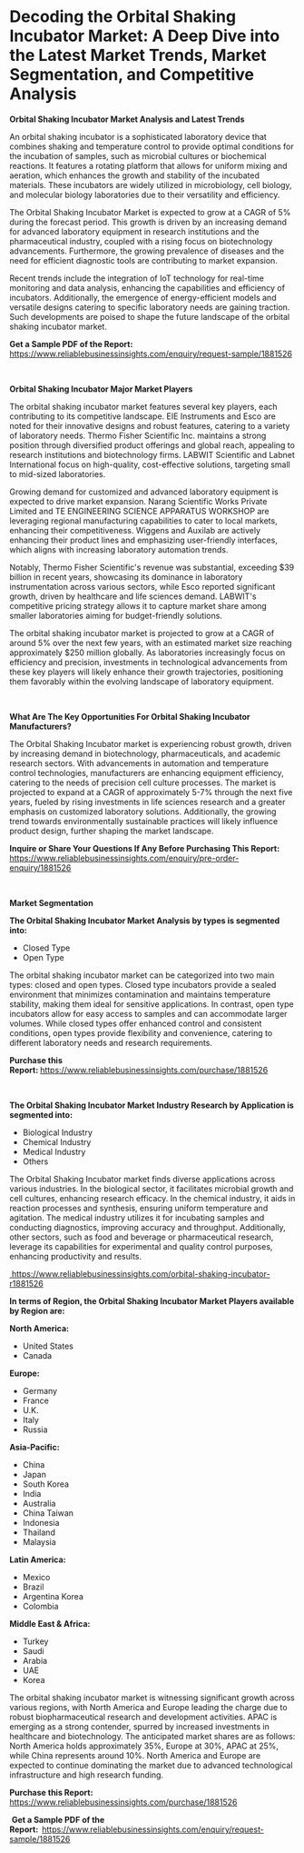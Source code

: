 <p><h1>Decoding the Orbital Shaking Incubator Market: A Deep Dive into the Latest Market Trends, Market Segmentation, and Competitive Analysis</h1></p><p><strong>Orbital Shaking Incubator Market Analysis and Latest Trends</strong></p>
<p><p>An orbital shaking incubator is a sophisticated laboratory device that combines shaking and temperature control to provide optimal conditions for the incubation of samples, such as microbial cultures or biochemical reactions. It features a rotating platform that allows for uniform mixing and aeration, which enhances the growth and stability of the incubated materials. These incubators are widely utilized in microbiology, cell biology, and molecular biology laboratories due to their versatility and efficiency.</p><p>The Orbital Shaking Incubator Market is expected to grow at a CAGR of 5% during the forecast period. This growth is driven by an increasing demand for advanced laboratory equipment in research institutions and the pharmaceutical industry, coupled with a rising focus on biotechnology advancements. Furthermore, the growing prevalence of diseases and the need for efficient diagnostic tools are contributing to market expansion. </p><p>Recent trends include the integration of IoT technology for real-time monitoring and data analysis, enhancing the capabilities and efficiency of incubators. Additionally, the emergence of energy-efficient models and versatile designs catering to specific laboratory needs are gaining traction. Such developments are poised to shape the future landscape of the orbital shaking incubator market.</p></p>
<p><strong>Get a Sample PDF of the Report:&nbsp;</strong> <a href="https://www.reliablebusinessinsights.com/enquiry/request-sample/1881526?utm_campaign=2783&utm_medium=2&utm_source=Github&utm_content=ia&utm_term=13042025&utm_id=orbital-shaking-incubator">https://www.reliablebusinessinsights.com/enquiry/request-sample/1881526</a></p>
<p>&nbsp;</p>
<p><strong>Orbital Shaking Incubator Major Market Players</strong></p>
<p><p>The orbital shaking incubator market features several key players, each contributing to its competitive landscape. EIE Instruments and Esco are noted for their innovative designs and robust features, catering to a variety of laboratory needs. Thermo Fisher Scientific Inc. maintains a strong position through diversified product offerings and global reach, appealing to research institutions and biotechnology firms. LABWIT Scientific and Labnet International focus on high-quality, cost-effective solutions, targeting small to mid-sized laboratories.</p><p>Growing demand for customized and advanced laboratory equipment is expected to drive market expansion. Narang Scientific Works Private Limited and TE ENGINEERING SCIENCE APPARATUS WORKSHOP are leveraging regional manufacturing capabilities to cater to local markets, enhancing their competitiveness. Wiggens and Auxilab are actively enhancing their product lines and emphasizing user-friendly interfaces, which aligns with increasing laboratory automation trends.</p><p>Notably, Thermo Fisher Scientific's revenue was substantial, exceeding $39 billion in recent years, showcasing its dominance in laboratory instrumentation across various sectors, while Esco reported significant growth, driven by healthcare and life sciences demand. LABWIT's competitive pricing strategy allows it to capture market share among smaller laboratories aiming for budget-friendly solutions.</p><p>The orbital shaking incubator market is projected to grow at a CAGR of around 5% over the next few years, with an estimated market size reaching approximately $250 million globally. As laboratories increasingly focus on efficiency and precision, investments in technological advancements from these key players will likely enhance their growth trajectories, positioning them favorably within the evolving landscape of laboratory equipment.</p></p>
<p>&nbsp;</p>
<p><strong>What Are The Key Opportunities For Orbital Shaking Incubator Manufacturers?</strong></p>
<p><p>The Orbital Shaking Incubator market is experiencing robust growth, driven by increasing demand in biotechnology, pharmaceuticals, and academic research sectors. With advancements in automation and temperature control technologies, manufacturers are enhancing equipment efficiency, catering to the needs of precision cell culture processes. The market is projected to expand at a CAGR of approximately 5-7% through the next five years, fueled by rising investments in life sciences research and a greater emphasis on customized laboratory solutions. Additionally, the growing trend towards environmentally sustainable practices will likely influence product design, further shaping the market landscape.</p></p>
<p><strong>Inquire or Share Your Questions If Any Before Purchasing This Report:</strong> <a href="https://www.reliablebusinessinsights.com/enquiry/pre-order-enquiry/1881526?utm_campaign=2783&utm_medium=2&utm_source=Github&utm_content=ia&utm_term=13042025&utm_id=orbital-shaking-incubator">https://www.reliablebusinessinsights.com/enquiry/pre-order-enquiry/1881526</a></p>
<p>&nbsp;</p>
<p><strong>Market Segmentation</strong></p>
<p><strong>The Orbital Shaking Incubator Market Analysis by types is segmented into:</strong></p>
<p><ul><li>Closed Type</li><li>Open Type</li></ul></p>
<p><p>The orbital shaking incubator market can be categorized into two main types: closed and open types. Closed type incubators provide a sealed environment that minimizes contamination and maintains temperature stability, making them ideal for sensitive applications. In contrast, open type incubators allow for easy access to samples and can accommodate larger volumes. While closed types offer enhanced control and consistent conditions, open types provide flexibility and convenience, catering to different laboratory needs and research requirements.</p></p>
<p><strong>Purchase this Report:&nbsp;</strong><a href="https://www.reliablebusinessinsights.com/purchase/1881526?utm_campaign=2783&utm_medium=2&utm_source=Github&utm_content=ia&utm_term=13042025&utm_id=orbital-shaking-incubator">https://www.reliablebusinessinsights.com/purchase/1881526</a></p>
<p>&nbsp;</p>
<p><strong>The Orbital Shaking Incubator Market Industry Research by Application is segmented into:</strong></p>
<p><ul><li>Biological Industry</li><li>Chemical Industry</li><li>Medical Industry</li><li>Others</li></ul></p>
<p><p>The Orbital Shaking Incubator market finds diverse applications across various industries. In the biological sector, it facilitates microbial growth and cell cultures, enhancing research efficacy. In the chemical industry, it aids in reaction processes and synthesis, ensuring uniform temperature and agitation. The medical industry utilizes it for incubating samples and conducting diagnostics, improving accuracy and throughput. Additionally, other sectors, such as food and beverage or pharmaceutical research, leverage its capabilities for experimental and quality control purposes, enhancing productivity and results.</p></p>
<p><a href="https://www.reliablebusinessinsights.com/orbital-shaking-incubator-r1881526?utm_campaign=2783&utm_medium=2&utm_source=Github&utm_content=ia&utm_term=13042025&utm_id=orbital-shaking-incubator">&nbsp;https://www.reliablebusinessinsights.com/orbital-shaking-incubator-r1881526</a></p>
<p><strong>In terms of Region, the Orbital Shaking Incubator Market Players available by Region are:</strong></p>
<p>
    <p> <strong> North America: </strong>
        <ul>
            <li>United States</li>
            <li>Canada</li>
        </ul>
        </p> 
    <p> <strong> Europe: </strong>
        <ul>
            <li>Germany</li>
            <li>France</li>
            <li>U.K.</li>
            <li>Italy</li>
            <li>Russia</li>
        </ul>
        </p> 
    <p> <strong> Asia-Pacific: </strong>
        <ul>
            <li>China</li>
            <li>Japan</li>
            <li>South Korea</li>
            <li>India</li>
            <li>Australia</li>
            <li>China Taiwan</li>
            <li>Indonesia</li>
            <li>Thailand</li>
            <li>Malaysia</li>
        </ul>
        </p> 
    <p> <strong> Latin America: </strong>
        <ul>
            <li>Mexico</li>
            <li>Brazil</li>
            <li>Argentina Korea</li>
            <li>Colombia</li>
        </ul>
        </p> 
    <p> <strong> Middle East & Africa: </strong>
        <ul>
            <li>Turkey</li>
            <li>Saudi</li>
            <li>Arabia</li>
            <li>UAE</li>
            <li>Korea</li>
        </ul>
    </p>
    </p>
<p><p>The orbital shaking incubator market is witnessing significant growth across various regions, with North America and Europe leading the charge due to robust biopharmaceutical research and development activities. APAC is emerging as a strong contender, spurred by increased investments in healthcare and biotechnology. The anticipated market shares are as follows: North America holds approximately 35%, Europe at 30%, APAC at 25%, while China represents around 10%. North America and Europe are expected to continue dominating the market due to advanced technological infrastructure and high research funding.</p></p>
<p><strong>Purchase this Report: </strong><a href="https://www.reliablebusinessinsights.com/purchase/1881526?utm_campaign=2783&utm_medium=2&utm_source=Github&utm_content=ia&utm_term=13042025&utm_id=orbital-shaking-incubator">https://www.reliablebusinessinsights.com/purchase/1881526</a></p>
<p>&nbsp;<strong>Get a Sample PDF of the Report:&nbsp;&nbsp;</strong><a href="https://www.reliablebusinessinsights.com/enquiry/request-sample/1881526?utm_campaign=2783&utm_medium=2&utm_source=Github&utm_content=ia&utm_term=13042025&utm_id=orbital-shaking-incubator">https://www.reliablebusinessinsights.com/enquiry/request-sample/1881526</a></p>
<p><strong></strong></p>
<p><p></p><p></p><p></p></p>